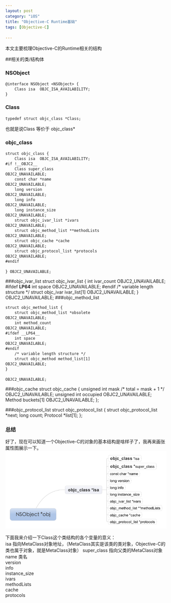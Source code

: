 ```yaml
---
layout: post
category: "iOS"
title: "Objective-C Runtime基础"
tags: [Objective-C]

---	
```


本文主要梳理Objective-C的Runtime相关的结构      


##相关的类/结构体
### NSObject

	@interface NSObject <NSObject> {
    	Class isa  OBJC_ISA_AVAILABILITY;
	}   
	
	
### Class   

	typedef struct objc_class *Class;
	
也就是说Class 等价于 objc_class*

### objc_class

	struct objc_class {
    	Class isa  OBJC_ISA_AVAILABILITY;
	#if !__OBJC2__
    	Class super_class                                        OBJC2_UNAVAILABLE;
    	const char *name                                         OBJC2_UNAVAILABLE;
    	long version                                             OBJC2_UNAVAILABLE;
    	long info                                                OBJC2_UNAVAILABLE;
    	long instance_size                                       OBJC2_UNAVAILABLE;
    	struct objc_ivar_list *ivars                             OBJC2_UNAVAILABLE;
    	struct objc_method_list **methodLists                    OBJC2_UNAVAILABLE;
    	struct objc_cache *cache                                 OBJC2_UNAVAILABLE;
    	struct objc_protocol_list *protocols                     OBJC2_UNAVAILABLE;
	#endif

	} OBJC2_UNAVAILABLE;
	
###objc_ivar_list
	struct objc_ivar_list {
    	int ivar_count                                           OBJC2_UNAVAILABLE;
	#ifdef __LP64__
    	int space                                                OBJC2_UNAVAILABLE;
	#endif
    	/* variable length structure */
    	struct objc_ivar ivar_list[1]                            OBJC2_UNAVAILABLE;
	}                                                            OBJC2_UNAVAILABLE;
###objc_method_list
	
	struct objc_method_list {
    	struct objc_method_list *obsolete                        OBJC2_UNAVAILABLE;
    	int method_count                                         OBJC2_UNAVAILABLE;
	#ifdef __LP64__
    	int space                                                OBJC2_UNAVAILABLE;
	#endif
    	/* variable length structure */
    	struct objc_method method_list[1]                        OBJC2_UNAVAILABLE;
	}
		                                                         OBJC2_UNAVAILABLE;
		                                                         
###objc_cache
	struct objc_cache {
    	unsigned int mask /* total = mask + 1 */                 OBJC2_UNAVAILABLE;
    	unsigned int occupied                                    OBJC2_UNAVAILABLE;
    	Method buckets[1]                                        OBJC2_UNAVAILABLE;
	};

###objc_protocol_list
	struct objc_protocol_list {
    	struct objc_protocol_list *next;
    	long count;
    	Protocol *list[1];
	};
### 总结
	
   好了，现在可以知道一个Objective-C的对象的基本结构是啥样子了，我再来画张属性图展示一下。
   ![objc runtime](../resources/oc_runtime.png)
   
下面我来介绍一下Class这个类结构的各个变量的意义：   
isa 指向MetaClass对象地址，（MetaClass其实是该类的类对象，Objective-C的类也属于对象，就是MetaClass对象）
super_class 指向父类的MetaClass对象
name 类名   
version   
info   
instance_size   
ivars   
methodLists   
cache   
protocols   

